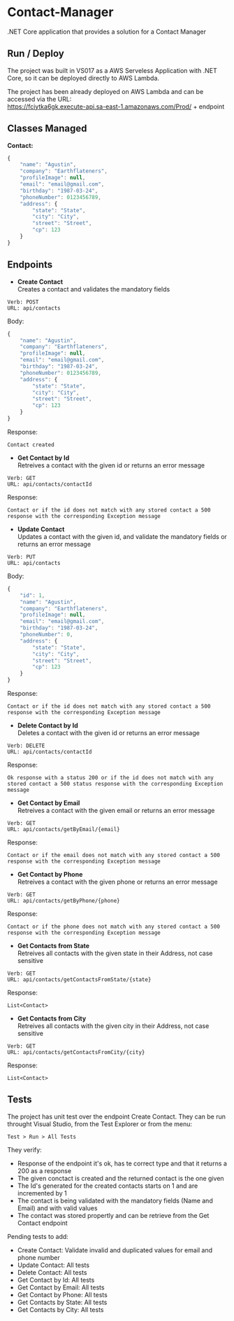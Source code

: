 # Contact-Manager
.NET Core application that provides a solution for a Contact Manager

## Run / Deploy
The project was built in VS017 as a AWS Serveless Application with .NET Core, so it can be deployed directly to AWS Lambda.

The project has been already deployed on AWS Lambda and can be accessed via the URL:\
    https://fciytka6gk.execute-api.sa-east-1.amazonaws.com/Prod/ + endpoint

## Classes Managed
**Contact:**
```javascript
{
    "name": "Agustin",
    "company": "Earthflateners",
    "profileImage": null,
    "email": "email@gmail.com",
    "birthday": "1987-03-24",
    "phoneNumber": 0123456789,
    "address": {
    	"state": "State",
        "city": "City",
        "street": "Street",
        "cp": 123
    }
}
```

## Endpoints
* **Create Contact**\
Creates a contact and validates the mandatory fields
```
Verb: POST
URL: api/contacts
```
Body:
```javascript
{
    "name": "Agustin",
    "company": "Earthflateners",
    "profileImage": null,
    "email": "email@gmail.com",
    "birthday": "1987-03-24",
    "phoneNumber": 0123456789,
    "address": {
    	"state": "State",
        "city": "City",
        "street": "Street",
        "cp": 123
    }
}
```

Response:
```
Contact created
```

* **Get Contact by Id**\
Retreives a contact with the given id or returns an error message
```
Verb: GET
URL: api/contacts/contactId
```

Response:
```
Contact or if the id does not match with any stored contact a 500 response with the corresponding Exception message
```

* **Update Contact**\
Updates a contact with the given id, and validate the mandatory fields or returns an error message
```
Verb: PUT
URL: api/contacts
```

Body:
```javascript
{
    "id": 1,
    "name": "Agustin",
    "company": "Earthflateners",
    "profileImage": null,
    "email": "email@gmail.com",
    "birthday": "1987-03-24",
    "phoneNumber": 0,
    "address": {
    	"state": "State",
        "city": "City",
        "street": "Street",
        "cp": 123
    }
}
```

Response:
```
Contact or if the id does not match with any stored contact a 500 response with the corresponding Exception message
```

* **Delete Contact by Id**\
Deletes a contact with the given id or returns an error message
```
Verb: DELETE
URL: api/contacts/contactId
```

Response:
```
Ok response with a status 200 or if the id does not match with any stored contact a 500 status response with the corresponding Exception message
```

* **Get Contact by Email**\
Retreives a contact with the given email or returns an error message
```
Verb: GET
URL: api/contacts/getByEmail/{email}
```

Response:
```
Contact or if the email does not match with any stored contact a 500 response with the corresponding Exception message
```

* **Get Contact by Phone**\
Retreives a contact with the given phone or returns an error message
```
Verb: GET
URL: api/contacts/getByPhone/{phone}
```

Response:
```
Contact or if the phone does not match with any stored contact a 500 response with the corresponding Exception message
```

* **Get Contacts from State**\
Retreives all contacts with the given state in their Address, not case sensitive
```
Verb: GET
URL: api/contacts/getContactsFromState/{state}
```

Response:
```
List<Contact>
```

* **Get Contacts from City**\
Retreives all contacts with the given city in their Address, not case sensitive
```
Verb: GET
URL: api/contacts/getContactsFromCity/{city}
```

Response:
```
List<Contact>
```


## Tests
The project has unit test over the endpoint Create Contact.
They can be run throught Visual Studio, from the Test Explorer or from the menu:
```
Test > Run > All Tests
```
They verify: 
 * Response of the endpoint it's ok, has te correct type and that it returns a 200 as a response
 * The given conctact is created and the returned contact is the one given
 * The Id's generated for the created contacts starts on 1 and are incremented by 1
 * The contact is being validated with the mandatory fields (Name and Email) and with valid values
 * The contact was stored propertly and can be retrieve from the Get Contact endpoint

Pending tests to add:
* Create Contact: Validate invalid and duplicated values for email and phone number
* Update Contact: All tests
* Delete Contact: All tests
* Get Contact by Id: All tests
* Get Contact by Email: All tests
* Get Contact by Phone: All tests
* Get Contacts by State: All tests
* Get Contacts by City: All tests
    

